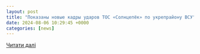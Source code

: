 ```yaml
---
layout: post
title: "Показаны новые кадры ударов ТОС «Солнцепёк» по укрепрайону ВСУ"
date: 2024-08-06 10:29:45 +0000
categories: [news]
---
```


[Читати далі](https://topwar.ru/247657-pokazany-novye-kadry-udarov-tos-solncepek-po-ukreprajonu-vsu.html)
